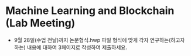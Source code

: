 # Machine Learning and Blockchain (Lab Meeting)

* 9월 28일(수업 전날)까지 논문형식.hwp 파일 형식에 맞게 각자 연구하는(하고자 하는) 내용에 대하여 3페이지로 작성하여 제출하세요.  

